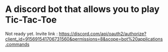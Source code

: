 # A discord bot that allows you to play Tic-Tac-Toe

Not ready yet.
Invite link : https://discord.com/api/oauth2/authorize?client_id=915691541706731560&permissions=8&scope=bot%20applications.commands
